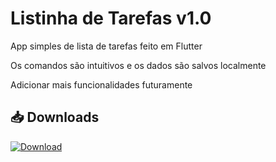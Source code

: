 # Listinha de Tarefas v1.0

App simples de lista de tarefas feito em Flutter

Os comandos são intuitivos e os dados são salvos localmente

Adicionar mais funcionalidades futuramente

## 📥 Downloads
[![Download](https://img.shields.io/github/downloads/ArturRodrigues13/lista_de_tarefas/total?color=green&label=Baixar)](https://github.com/ArturRodrigues13/lista_de_tarefas/releases)
